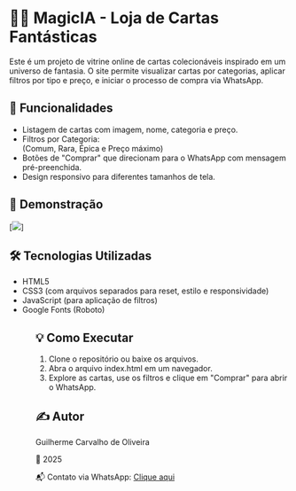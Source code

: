 # 🧙‍♂️ MagicIA - Loja de Cartas Fantásticas

Este é um projeto de vitrine online de cartas colecionáveis inspirado em um universo de fantasia. O site permite visualizar cartas por categorias, aplicar filtros por tipo e preço, e iniciar o processo de compra via WhatsApp.

## 🚀 Funcionalidades

<ul>
<li>Listagem de cartas com imagem, nome, categoria e preço.</li>

<li>Filtros por Categoria:</li>  (Comum, Rara, Épica e Preço máximo)

<li>Botões de "Comprar" que direcionam para o WhatsApp com mensagem pré-preenchida.</li>

<li>Design responsivo para diferentes tamanhos de tela.</li>
</ul>

## 📸 Demonstração

[<img src="./Demonstração.gif">]

## 🛠️ Tecnologias Utilizadas
<ul>
<lI>HTML5</lI>

<lI>CSS3 (com arquivos separados para reset, estilo e responsividade)</lI>

<lI>JavaScript (para aplicação de filtros)</lI>

<lI>Google Fonts (Roboto)</lI>
<ul>

## 💡 Como Executar

<ol>
<li>Clone o repositório ou baixe os arquivos.</li>

<li>Abra o arquivo index.html em um navegador.</li>

<li>Explore as cartas, use os filtros e clique em "Comprar" para abrir o WhatsApp.</li>
</ol>

## ✍️ Autor
Guilherme Carvalho de Oliveira

📅 2025

📬 Contato via WhatsApp: <a href="http://wa.me/5541997056414?" target="_blank">Clique aqui
